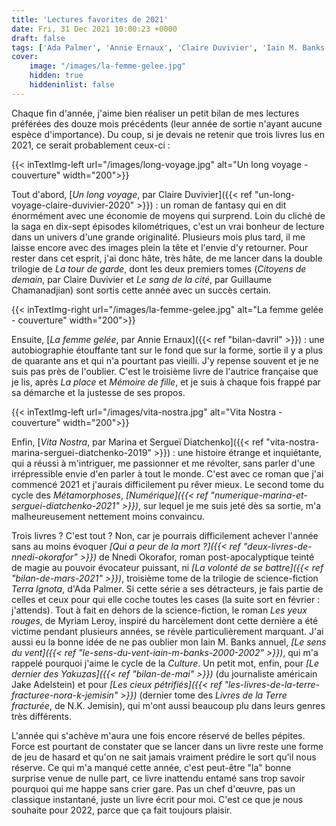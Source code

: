 ```yaml
---
title: 'Lectures favorites de 2021'
date: Fri, 31 Dec 2021 10:00:23 +0000
draft: false
tags: ['Ada Palmer', 'Annie Ernaux', 'Claire Duvivier', 'Iain M. Banks', 'Jake Adelstein', 'Les métamorphoses', 'Listes', 'Marina &amp; Sergueï Diatchenko', 'Myriam Leroy', 'N.K. Jemisin', 'Nnedi Okorafor', 'Non-fiction', 'Roman', 'SFFF']
cover: 
    image: "/images/la-femme-gelee.jpg"
    hidden: true
    hiddeninlist: false
---
```


Chaque fin d'année, j'aime bien réaliser un petit bilan de mes lectures préférées des douze mois précédents (leur année de sortie n'ayant aucune espèce d'importance). Du coup, si je devais ne retenir que trois livres lus en 2021, ce serait probablement ceux-ci :

{{< inTextImg-left url="/images/long-voyage.jpg" alt="Un long voyage - couverture" width="200">}} 

Tout d'abord, [_Un long voyage_, par Claire Duvivier]({{< ref "un-long-voyage-claire-duvivier-2020" >}}) : un roman de fantasy qui en dit énormément avec une économie de moyens qui surprend. Loin du cliché de la saga en dix-sept épisodes kilométriques, c'est un vrai bonheur de lecture dans un univers d'une grande originalité. Plusieurs mois plus tard, il me laisse encore avec des images plein la tête et l'envie d'y retourner. Pour rester dans cet esprit, j'ai donc hâte, très hâte, de me lancer dans la double trilogie de _La tour de garde_, dont les deux premiers tomes (_Citoyens de demain_, par Claire Duvivier et _Le sang de la cité_, par Guillaume Chamanadjian) sont sortis cette année avec un succès certain.

{{< inTextImg-right url="/images/la-femme-gelee.jpg" alt="La femme gelée - couverture" width="200">}} 

Ensuite, [_La femme gelée_, par Annie Ernaux]({{< ref "bilan-davril" >}}) : une autobiographie étouffante tant sur le fond que sur la forme, sortie il y a plus de quarante ans et qui n'a pourtant pas vieilli. J'y repense souvent et je ne suis pas près de l'oublier. C'est le troisième livre de l'autrice française que je lis, après _La place_ et _Mémoire de fille_, et je suis à chaque fois frappé par sa démarche et la justesse de ses propos.

{{< inTextImg-left url="/images/vita-nostra.jpg" alt="Vita Nostra - couverture" width="200">}} 

Enfin, [_Vita Nostra_, par Marina et Sergueï Diatchenko]({{< ref "vita-nostra-marina-serguei-diatchenko-2019" >}}) : une histoire étrange et inquiétante, qui a réussi à m'intriguer, me passionner et me révolter, sans parler d'une irrépressible envie d'en parler à tout le monde. C'est avec ce roman que j'ai commencé 2021 et j'aurais difficilement pu rêver mieux. Le second tome du cycle des _Métamorphoses_, _[Numérique]({{< ref "numerique-marina-et-serguei-diatchenko-2021" >}})_, sur lequel je me suis jeté dès sa sortie, m'a malheureusement nettement moins convaincu.

Trois livres ? C'est tout ? Non, car je pourrais difficilement achever l'année sans au moins évoquer _[Qui a peur de la mort ?]({{< ref "deux-livres-de-nnedi-okorafor" >}})_ de Nnedi Okorafor, roman post-apocalyptique teinté de magie au pouvoir évocateur puissant, ni _[La volonté de se battre]({{< ref "bilan-de-mars-2021" >}})_, troisième tome de la trilogie de science-fiction _Terra Ignota_, d'Ada Palmer. Si cette série a ses détracteurs, je fais partie de celles et ceux pour qui elle coche toutes les cases (la suite sort en février : j'attends). Tout à fait en dehors de la science-fiction, le roman _Les yeux rouges_, de Myriam Leroy, inspiré du harcèlement dont cette dernière a été victime pendant plusieurs années, se révèle particulièrement marquant. J'ai aussi eu la bonne idée de ne pas oublier mon Iain M. Banks annuel, _[Le sens du vent]({{< ref "le-sens-du-vent-iain-m-banks-2000-2002" >}})_, qui m'a rappelé pourquoi j'aime le cycle de la _Culture_. Un petit mot, enfin, pour _[Le dernier des Yakuzas]({{< ref "bilan-de-mai" >}})_ (du journaliste américain Jake Adelstein) et pour _[Les cieux pétrifiés]({{< ref "les-livres-de-la-terre-fracturee-nora-k-jemisin" >}})_ (dernier tome des _Livres de la Terre fracturée_, de N.K. Jemisin), qui m'ont aussi beaucoup plu dans leurs genres très différents.

L'année qui s'achève m'aura une fois encore réservé de belles pépites. Force est pourtant de constater que se lancer dans un livre reste une forme de jeu de hasard et qu'on ne sait jamais vraiment prédire le sort qu'il nous réserve. Ce qui m'a manqué cette année, c'est peut-être "la" bonne surprise venue de nulle part, ce livre inattendu entamé sans trop savoir pourquoi qui me happe sans crier gare. Pas un chef d'œuvre, pas un classique instantané, juste un livre écrit pour moi. C'est ce que je nous souhaite pour 2022, parce que ça fait toujours plaisir.